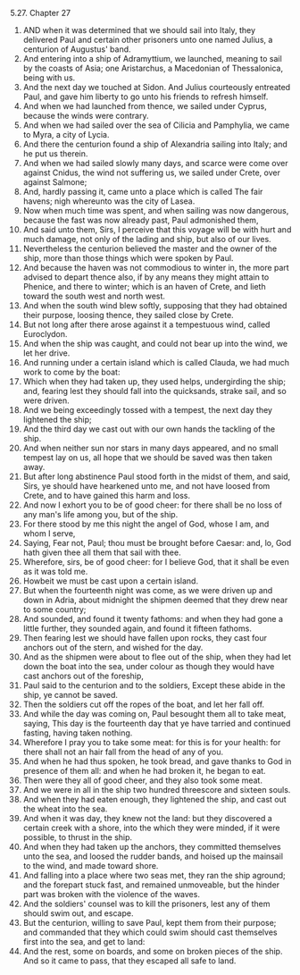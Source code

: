 5.27. Chapter 27
1. AND when it was determined that we should sail into Italy, they delivered Paul and certain other prisoners unto one named Julius, a centurion of Augustus' band.
2. And entering into a ship of Adramyttium, we launched, meaning to sail by the coasts of Asia; one Aristarchus, a Macedonian of Thessalonica, being with us.
3. And the next day we touched at Sidon. And Julius courteously entreated Paul, and gave him liberty to go unto his friends to refresh himself.
4. And when we had launched from thence, we sailed under Cyprus, because the winds were contrary.
5. And when we had sailed over the sea of Cilicia and Pamphylia, we came to Myra, a city of Lycia.
6. And there the centurion found a ship of Alexandria sailing into Italy; and he put us therein.
7. And when we had sailed slowly many days, and scarce were come over against Cnidus, the wind not suffering us, we sailed under Crete, over against Salmone;
8. And, hardly passing it, came unto a place which is called The fair havens; nigh whereunto was the city of Lasea.
9. Now when much time was spent, and when sailing was now dangerous, because the fast was now already past, Paul admonished them,
10. And said unto them, Sirs, I perceive that this voyage will be with hurt and much damage, not only of the lading and ship, but also of our lives.
11. Nevertheless the centurion believed the master and the owner of the ship, more than those things which were spoken by Paul.
12. And because the haven was not commodious to winter in, the more part advised to depart thence also, if by any means they might attain to Phenice, and there to winter; which is an haven of Crete, and lieth toward the south west and north west.
13. And when the south wind blew softly, supposing that they had obtained their purpose, loosing thence, they sailed close by Crete.
14. But not long after there arose against it a tempestuous wind, called Euroclydon.
15. And when the ship was caught, and could not bear up into the wind, we let her drive.
16. And running under a certain island which is called Clauda, we had much work to come by the boat:
17. Which when they had taken up, they used helps, undergirding the ship; and, fearing lest they should fall into the quicksands, strake sail, and so were driven.
18. And we being exceedingly tossed with a tempest, the next day they lightened the ship;
19. And the third day we cast out with our own hands the tackling of the ship.
20. And when neither sun nor stars in many days appeared, and no small tempest lay on us, all hope that we should be saved was then taken away.
21. But after long abstinence Paul stood forth in the midst of them, and said, Sirs, ye should have hearkened unto me, and not have loosed from Crete, and to have gained this harm and loss.
22. And now I exhort you to be of good cheer: for there shall be no loss of any man's life among you, but of the ship.
23. For there stood by me this night the angel of God, whose I am, and whom I serve,
24. Saying, Fear not, Paul; thou must be brought before Caesar: and, lo, God hath given thee all them that sail with thee.
25. Wherefore, sirs, be of good cheer: for I believe God, that it shall be even as it was told me.
26. Howbeit we must be cast upon a certain island.
27. But when the fourteenth night was come, as we were driven up and down in Adria, about midnight the shipmen deemed that they drew near to some country;
28. And sounded, and found it twenty fathoms: and when they had gone a little further, they sounded again, and found it fifteen fathoms.
29. Then fearing lest we should have fallen upon rocks, they cast four anchors out of the stern, and wished for the day.
30. And as the shipmen were about to flee out of the ship, when they had let down the boat into the sea, under colour as though they would have cast anchors out of the foreship,
31. Paul said to the centurion and to the soldiers, Except these abide in the ship, ye cannot be saved.
32. Then the soldiers cut off the ropes of the boat, and let her fall off.
33. And while the day was coming on, Paul besought them all to take meat, saying, This day is the fourteenth day that ye have tarried and continued fasting, having taken nothing.
34. Wherefore I pray you to take some meat: for this is for your health: for there shall not an hair fall from the head of any of you.
35. And when he had thus spoken, he took bread, and gave thanks to God in presence of them all: and when he had broken it, he began to eat.
36. Then were they all of good cheer, and they also took some meat.
37. And we were in all in the ship two hundred threescore and sixteen souls.
38. And when they had eaten enough, they lightened the ship, and cast out the wheat into the sea.
39. And when it was day, they knew not the land: but they discovered a certain creek with a shore, into the which they were minded, if it were possible, to thrust in the ship.
40. And when they had taken up the anchors, they committed themselves unto the sea, and loosed the rudder bands, and hoised up the mainsail to the wind, and made toward shore.
41. And falling into a place where two seas met, they ran the ship aground; and the forepart stuck fast, and remained unmoveable, but the hinder part was broken with the violence of the waves.
42. And the soldiers' counsel was to kill the prisoners, lest any of them should swim out, and escape.
43. But the centurion, willing to save Paul, kept them from their purpose; and commanded that they which could swim should cast themselves first into the sea, and get to land:
44. And the rest, some on boards, and some on broken pieces of the ship. And so it came to pass, that they escaped all safe to land.

